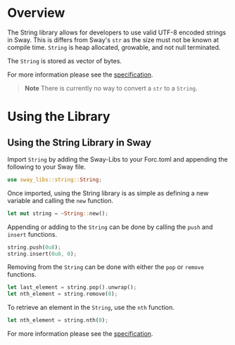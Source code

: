 # Overview

The String library allows for developers to use valid UTF-8 encoded strings in Sway. This is differs from Sway's `str` as the size must not be known at compile time. `String` is heap allocated, growable, and not null terminated.

The `String` is stored as vector of bytes.

For more information please see the [specification](./SPECIFICATION.md).

> **Note** There is currently no way to convert a `str` to a `String`.

# Using the Library

## Using the String Library in Sway

Import `String` by adding the Sway-Libs to your Forc.toml and appending the following to your Sway file.

```rust
use sway_libs::string::String;
```

Once imported, using the String library is as simple as defining a new variable and calling the `new` function.

```rust
let mut string = ~String::new();
```

Appending or adding to the `String` can be done by calling the `push` and `insert` functions.

```rust
string.push(0u8);
string.insert(0u8, 0);
```

Removing from the `String` can be done with either the `pop` or `remove` functions.

```rust
let last_element = string.pop().unwrap();
let nth_element = string.remove(0);
```

To retrieve an element in the `String`, use the `nth` function.

```rust
let nth_element = string.nth(0);
```

For more information please see the [specification](./SPECIFICATION.md).
